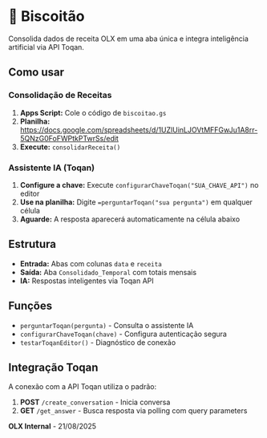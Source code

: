 # 🍪 Biscoitão

Consolida dados de receita OLX em uma aba única e integra inteligência artificial via API Toqan.

## Como usar

### Consolidação de Receitas
1. **Apps Script:** Cole o código de `biscoitao.gs`
2. **Planilha:** https://docs.google.com/spreadsheets/d/1UZlUinLJOVtMFFGwJu1A8rr-5QNzG0FoFWPtkPTwrSs/edit
3. **Execute:** `consolidarReceita()`

### Assistente IA (Toqan)
1. **Configure a chave:** Execute `configurarChaveToqan("SUA_CHAVE_API")` no editor
2. **Use na planilha:** Digite `=perguntarToqan("sua pergunta")` em qualquer célula
3. **Aguarde:** A resposta aparecerá automaticamente na célula abaixo

## Estrutura

- **Entrada:** Abas com colunas `data` e `receita`
- **Saída:** Aba `Consolidado_Temporal` com totais mensais
- **IA:** Respostas inteligentes via Toqan API

## Funções

- `perguntarToqan(pergunta)` - Consulta o assistente IA
- `configurarChaveToqan(chave)` - Configura autenticação segura
- `testarToqanEditor()` - Diagnóstico de conexão

## Integração Toqan

A conexão com a API Toqan utiliza o padrão:
1. **POST** `/create_conversation` - Inicia conversa
2. **GET** `/get_answer` - Busca resposta via polling com query parameters

**OLX Internal** - 21/08/2025

